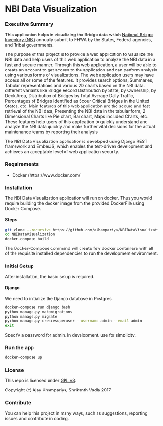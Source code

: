 # NBI Data Visualization 

### Executive Summary

This application helps in visualizing the Bridge data which [National Bridge Inventory (NBI)](https://www.fhwa.dot.gov/bridge/nbi.cfm) annually submit to FHWA by the States, Federal agencies, and Tribal governments.

The purpose of this project is to provide a web application to visualize the NBI data and help users of this web application to analyze the NBI data in a fast and secure manner. Through this web application, a user will be able to create an account to get access to the application and can perform analysis using various forms of visualizations. The web application users may have access all or some of the features. It provides search options, Summaries, Tabular representations and various 2D charts based on the NBI data. different variants like Bridge Record Distribution by State, by Ownership, by Deck Area, Distribution of Bridges by Total Average Daily Traffic, Percentages of Bridges Identified as Scour Critical Bridges in the United States, etc. Main features of this web application are the secure and fast retrieval of the NBI data, Presenting the NBI data in the tabular form, 2 Dimensional Charts like Pie chart, Bar chart, Maps included Charts, etc. These features help users of this application to quickly understand and analyze the NBI data quickly and make further vital decisions for the actual maintenance teams by reporting their analysis.

The NBI Data Visualization application is developed using Django REST framework and EmberJS, which enables the test-driven development and achieves an acceptable level of web application security.

### Requirements
* Docker (https://www.docker.com/)

### Installation
The NBI Data Visualization application will run on docker. Thus you would require building the docker image from the provided DockerFile using Docker Compose.

#### Steps

```bash
git clone --recursive https://github.com/akhampariya/NBIDataVisualization.git
cd NBIDataVisualization
docker-compose build
```
The Docker-Compose command will create few docker containers with all of the requisite installed dependencies to run the development environment.

### Initial Setup
After installation, the basic setup is required.

#### Django
We need to initialize the Django database in Postgres

```bash
docker-compose run django bash
python manage.py makemigrations
python manage.py migrate
python manage.py createsuperuser --username admin --email admin
exit
```
Specify a password for admin. In development, use for simplicity.

### Run the app
```bash
docker-compose up
```

### License
This repo is licensed under [GPL v3](/LICENSE).

Copyright (c) Ajay Khampariya, Shrikanth Vadla 2017

### Contribute

You can help this project in many ways, such as suggestions, reporting issues and contribute in coding.  
